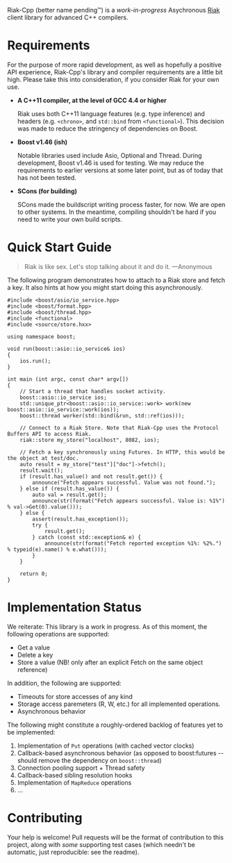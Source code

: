 Riak-Cpp (better name pending™) is a _work-in-progress_ Asychronous [Riak](http://basho.com/products/riak-overview/) client library for advanced C++ compilers.

Requirements
============

For the purpose of more rapid development, as well as hopefully a positive API experience, Riak-Cpp's library and compiler requirements are a little bit high. Please take this into consideration, if you consider Riak for your own use.

 * **A C++11 compiler, at the level of GCC 4.4 or higher**
 
    Riak uses both C++11 language features (e.g. type inference) and headers (e.g. `<chrono>`, and `std::bind` from `<functional>`). This decision was made to reduce the stringency of dependencies on Boost.
 
 * **Boost v1.46 (ish)**
 
    Notable libraries used include Asio, Optional and Thread. During development, Boost v1.46 is used for testing. We may reduce the requirements to earlier versions at some later point, but as of today that has not been tested.
 
 * **SCons (for building)**
 
    SCons made the buildscript writing process faster, for now. We are open to other systems. In the meantime, compiling shouldn't be hard if you need to write your own build scripts.

Quick Start Guide
=================

> Riak is like sex. Let's stop talking about it and do it. —Anonymous

The following program demonstrates how to attach to a Riak store and fetch a key. It also hints at how you might start doing this asynchronously.

    #include <boost/asio/io_service.hpp>
    #include <boost/format.hpp>
    #include <boost/thread.hpp>
    #include <functional>
    #include <source/store.hxx>
    
    using namespace boost;
    
    void run(boost::asio::io_service& ios)
    {
        ios.run();
    }
    
    int main (int argc, const char* argv[])
    {
        // Start a thread that handles socket activity.
        boost::asio::io_service ios;
        std::unique_ptr<boost::asio::io_service::work> work(new boost::asio::io_service::work(ios));
        boost::thread worker(std::bind(&run, std::ref(ios)));
    
        // Connect to a Riak Store. Note that Riak-Cpp uses the Protocol Buffers API to access Riak.
        riak::store my_store("localhost", 8082, ios);
        
        // Fetch a key synchronously using Futures. In HTTP, this would be the object at test/doc.
        auto result = my_store["test"]["doc"]->fetch();
        result.wait();
        if (result.has_value() and not result.get()) {
            announce("Fetch appears successful. Value was not found.");
        } else if (result.has_value()) {
            auto val = result.get();
            announce(str(format("Fetch appears successful. Value is: %1%") % val->Get(0).value()));
        } else {
            assert(result.has_exception());
            try {
                result.get();
            } catch (const std::exception& e) {
                announce(str(format("Fetch reported exception %1%: %2%.") % typeid(e).name() % e.what()));
            }
        }
        
        return 0;
    }

Implementation Status
=====================

We reiterate: This library is a work in progress. As of this moment, the following operations are supported:
 
 * Get a value
 * Delete a key
 * Store a value (NB! only after an explicit Fetch on the same object reference)
 
In addition, the following are supported:

 * Timeouts for store accesses of any kind
 * Storage access paremeters (R, W, etc.) for all implemented operations.
 * Asynchronous behavior

The following might constitute a roughly-ordered backlog of features yet to be implemented:

 1. Implementation of `Put` operations (with cached vector clocks)
 2. Callback-based asynchronous behavior (as opposed to boost:futures -- should remove the dependency on `boost::thread`)
 3. Connection pooling support + Thread safety
 4. Callback-based sibling resolution hooks
 5. Implementation of `MapReduce` operations
 6. …

Contributing
============

Your help is welcome! Pull requests will be the format of contribution to this project, along with _some_ supporting test cases (which needn't be automatic, just reproducible: see the readme).
